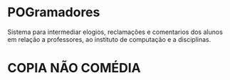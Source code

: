# POGramadores
Sistema para intermediar elogios, reclamações e comentarios dos alunos em relação a professores, ao instituto de computação e a disciplinas.

# COPIA NÃO COMÉDIA

